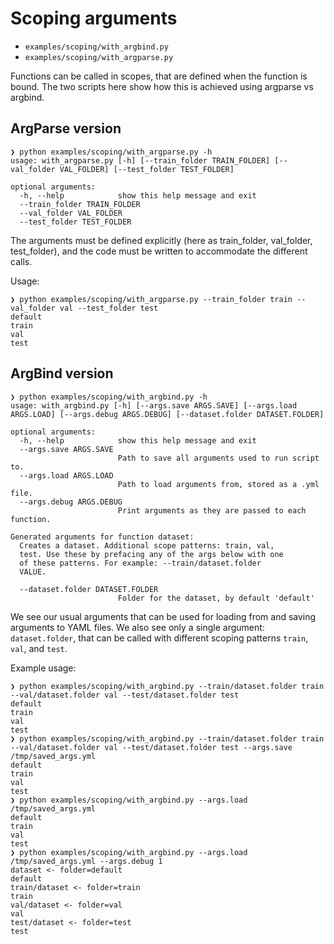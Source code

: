 # Scoping arguments

- `examples/scoping/with_argbind.py`
- `examples/scoping/with_argparse.py`

Functions can be called in scopes, that are defined when the 
function is bound. The two scripts here show how this is 
achieved using argparse vs argbind.

## ArgParse version

```
❯ python examples/scoping/with_argparse.py -h
usage: with_argparse.py [-h] [--train_folder TRAIN_FOLDER] [--val_folder VAL_FOLDER] [--test_folder TEST_FOLDER]

optional arguments:
  -h, --help            show this help message and exit
  --train_folder TRAIN_FOLDER
  --val_folder VAL_FOLDER
  --test_folder TEST_FOLDER
```

The arguments must be defined explicitly (here as train_folder, 
val_folder, test_folder), and the code must be written to accommodate
the different calls.

Usage:

```
❯ python examples/scoping/with_argparse.py --train_folder train --val_folder val --test_folder test
default
train
val
test
```

## ArgBind version

```
❯ python examples/scoping/with_argbind.py -h
usage: with_argbind.py [-h] [--args.save ARGS.SAVE] [--args.load ARGS.LOAD] [--args.debug ARGS.DEBUG] [--dataset.folder DATASET.FOLDER]

optional arguments:
  -h, --help            show this help message and exit
  --args.save ARGS.SAVE
                        Path to save all arguments used to run script to.
  --args.load ARGS.LOAD
                        Path to load arguments from, stored as a .yml file.
  --args.debug ARGS.DEBUG
                        Print arguments as they are passed to each function.

Generated arguments for function dataset:
  Creates a dataset. Additional scope patterns: train, val,
  test. Use these by prefacing any of the args below with one
  of these patterns. For example: --train/dataset.folder
  VALUE.

  --dataset.folder DATASET.FOLDER
                        Folder for the dataset, by default 'default'
```

We see our usual arguments that can be used for loading from and saving 
arguments to YAML files. We also see only a single argument: `dataset.folder`, that can be called with different scoping patterns `train`, 
`val`, and `test`.

Example usage:

```
❯ python examples/scoping/with_argbind.py --train/dataset.folder train --val/dataset.folder val --test/dataset.folder test
default
train
val
test
❯ python examples/scoping/with_argbind.py --train/dataset.folder train --val/dataset.folder val --test/dataset.folder test --args.save /tmp/saved_args.yml
default
train
val
test
❯ python examples/scoping/with_argbind.py --args.load /tmp/saved_args.yml
default
train
val
test
❯ python examples/scoping/with_argbind.py --args.load /tmp/saved_args.yml --args.debug 1
dataset <- folder=default
default
train/dataset <- folder=train
train
val/dataset <- folder=val
val
test/dataset <- folder=test
test
```
